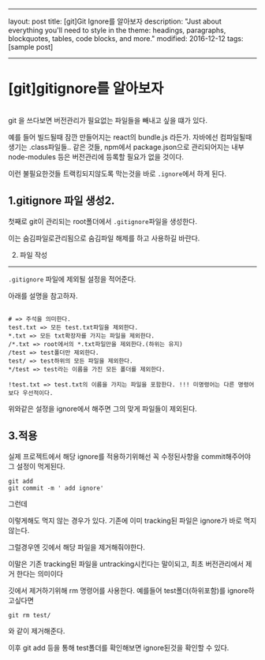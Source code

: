  ---
layout: post
title: [git]Git Ignore를 알아보자
description: "Just about everything you'll need to style in the theme: headings, paragraphs, blockquotes, tables, code blocks, and more."
modified: 2016-12-12
tags: [sample post]
  
---

[git]gitignore를 알아보자
=====

<br>
git 을 쓰다보면 버전관리가 필요없는 파일들을 빼내고 싶을 떄가 있다.

예를 들어 빌드될때 잠깐 만들어지는 react의 bundle.js 라든가. 자바에선 컴파일될때 생기는 .class파일들.. 같은 것들, npm에서 package.json으로 관리되어지는 내부 node-modules 등은 버전관리에 등록할 필요가 없을 것이다.

이런 불필요한것들 트랙킹되지않도록 막는것을 바로 <code>.ignore</code>에서 하게 된다.
   
      
1.gitignore 파일 생성2. 
-----


첫째로 git이 관리되는 root폴더에서 <code>.gitignore</code>파일을 생성한다.

이는  숨김파일로관리됨으로 숨김파일 해제를 하고 사용하길 바란다.

2. 파일 작성
-----

<code>.gitignore</code> 파일에 제외될 설정을 적어준다.

아래를 설명을 참고하자.

~~~

# => 주석을 의미한다. 
test.txt => 모든 test.txt파일을 제외한다.
*.txt => 모든 txt확장자를 가지는 파일을 제외한다.
/*.txt => root에서의 *.txt파일만을 제외한다.(하위는 유지)
/test => test폴더만 제외한다.
test/ => test하위의 모든 파일을 제외한다.
*/test => test라는 이름을 가진 모든 폴더를 제외한다.

!test.txt => test.txt의 이름을 가지는 파일을 포함한다. !!! 미명령어는 다른 명령어보다 우선적이다.

~~~

위와같은 설정을 ignore에서 해주면 그의 맞게 파일들이 제외된다.



3.적용
-----

실제 프로젝트에서 해당 ignore를 적용하기위해선 꼭 수정된사항을 commit해주어야 그 설정이 먹게된다.

~~~
git add 
git commit -m ' add ignore'
~~~

그런데

이렇게해도 먹지 않는 경우가 있다.  기존에 이미 tracking된 파일은 ignore가 바로 먹지 않는다. 

그럴경우엔 깃에서 해당 파일을 제거해줘야한다. 

이말은 기존 tracking된 파일을 untracking시킨다는 말이되고, 최초 버전관리에서 제거 한다는 의미이다

깃에서 제거하기위해 rm 명령어를 사용한다. 
예를들어 test폴더(하위포함)를 ignore하고싶다면

~~~
git rm test/
~~~

와 같이 제거해준다.

이후 git add 등을 통해 test폴더를 확인해보면 ignore된것을 확인할 수 있다.
